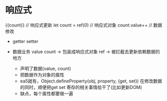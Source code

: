 # 响应式

{{count}} // 响应式更新
let count = ref(0) // 响应式对象
count.value++ // 数据修改

- getter setter 

- 数据业务 value count -> 包装成响应式对象 ref -> 被拦截去更新依赖数据的地方
  - 声明了数据(value, count)
  - 把数据作为对象的属性
  - ea5就有，Object.defineProperty(obj, property, {get, set})
    在修改数据的同时，顺便把get set 寄存的相关事情给干了(比如更新DOM)
  - 缺点，每个属性都要做一遍